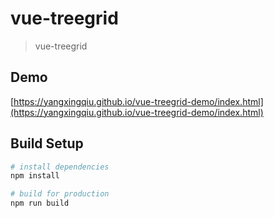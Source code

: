 # vue-treegrid

> vue-treegrid

## Demo

[https://yangxingqiu.github.io/vue-treegrid-demo/index.html](https://yangxingqiu.github.io/vue-treegrid-demo/index.html)

## Build Setup

``` bash
# install dependencies
npm install

# build for production
npm run build



